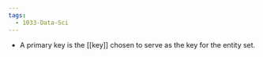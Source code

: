 ```yaml
---
tags:
  - 1033-Data-Sci
---
```

- A primary key is the [[key]] chosen to serve as the key for the entity set.